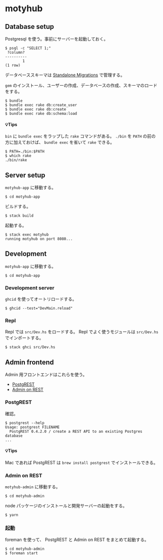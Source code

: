 # motyhub

## Database setup

Postgresql を使う。事前にサーバーを起動しておく。

```
$ psql -c "SELECT 1;"
 ?column?
----------
        1
(1 row)
```

データベーススキーマは [Standalone Migrations](https://github.com/thuss/standalone-migrations) で管理する。

`gem` のインストール、ユーザーの作成、データベースの作成、スキーマのロードをする。

```
$ bundle
$ bundle exec rake db:create_user
$ bundle exec rake db:create
$ bundle exec rake db:schema:load
```

#### :bulb:Tips

`bin` に `bundle exec` をラップした `rake` コマンドがある。
`./bin` を `PATH` の前の方に加えておけば、 `bundle exec` を省いて `rake` できる。

```
$ PATH=./bin:$PATH
$ which rake
./bin/rake
```

## Server setup

`motyhub-app` に移動する。

```
$ cd motyhub-app
```

ビルドする。

```
$ stack build
```

起動する。

```
$ stack exec motyhub
running motyhub on port 8080...
```

## Development

`motyhub-app` に移動する。

```
$ cd motyhub-app
```

### Development server

`ghcid` を使ってオートリロードする。

```
$ ghcid --test="DevMain.reload"
```

### Repl

Repl では `src/Dev.hs` をロードする。
Repl でよく使うモジュールは `src/Dev.hs` でインポートする。

```
$ stack ghci src/Dev.hs
```

## Admin frontend

Admin 用フロントエンドはこれらを使う。

- [PostgREST](https://github.com/begriffs/postgrest)
- [Admin on REST](https://github.com/marmelab/admin-on-rest)

### PostgREST

確認。

```
$ postgrest --help
Usage: postgrest FILENAME
  PostgREST 0.4.2.0 / create a REST API to an existing Postgres database
...
```

#### :bulb:Tips

Mac であれば PostgREST は `brew install postgrest` でインストールできる。

### Admin on REST

`motyhub-admin` に移動する。

```
$ cd motyhub-admin
```

node パッケージのインストールと開発サーバーの起動をする。

```
$ yarn
```

### 起動

foreman を使って、 PostgREST と Admin on REST をまとめて起動する。

```
$ cd motyhub-admin
$ foreman start
```
